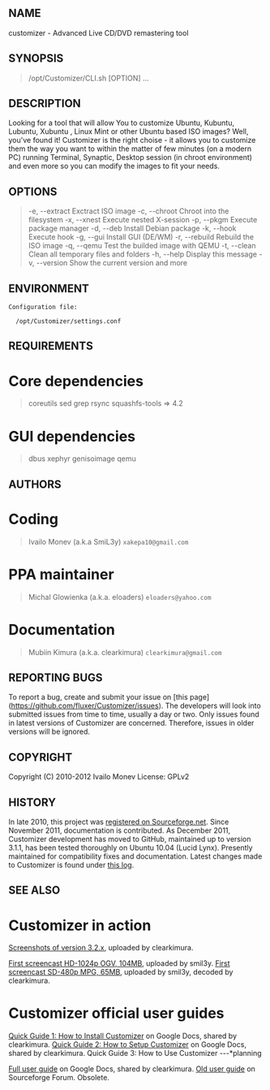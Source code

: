 ## NAME

customizer - Advanced Live CD/DVD remastering tool

	
	
## SYNOPSIS

> /opt/Customizer/CLI.sh \[OPTION\] ...



## DESCRIPTION

Looking for a tool that will allow You to customize Ubuntu, Kubuntu, Lubuntu, Xubuntu ,
Linux Mint or  other Ubuntu based ISO images? Well, you've found it! Customizer is the
right choise - it allows you to customize them the way you want to within the matter of
few minutes (on a modern PC) running Terminal, Synaptic, Desktop session (in chroot
environment) and even more so you can modify the images to fit your needs.

	
	
## OPTIONS

> -e,   --extract   Exctract ISO image
> -c,   --chroot    Chroot into the filesystem
> -x,   --xnest     Execute nested X-session
> -p,   --pkgm      Execute package manager
> -d,   --deb       Install Debian package
> -k,   --hook      Execute hook
> -g,   --gui       Install GUI (DE/WM)
> -r,   --rebuild   Rebuild the ISO image
> -q,   --qemu      Test the builded image with QEMU
> -t,   --clean     Clean all temporary files and folders
> -h,   --help      Display this message
> -v,   --version   Show the current version and more



## ENVIRONMENT

    Configuration file:
	
	  /opt/Customizer/settings.conf 

## REQUIREMENTS

# Core dependencies
> coreutils
> sed
> grep
> rsync
> squashfs-tools => 4.2

# GUI dependencies
> dbus
> xephyr
> genisoimage
> qemu



## AUTHORS

# Coding
> Ivailo Monev (a.k.a SmiL3y) `xakepa10@gmail.com`
    
# PPA maintainer
> Michal Glowienka (a.k.a. eloaders) `eloaders@yahoo.com`
    
# Documentation
> Mubiin Kimura (a.k.a. clearkimura) `clearkimura@gmail.com`



## REPORTING BUGS

To report a bug, create and submit your issue on [this page] (https://github.com/fluxer/Customizer/issues). The developers will look
into submitted issues from time to time, usually a day or two. Only issues found in
latest versions of Customizer are concerned. Therefore, issues in older versions will
be ignored.



## COPYRIGHT
    
Copyright (C) 2010-2012  Ivailo Monev
License: GPLv2



## HISTORY

In late 2010, this project was [registered on Sourceforge.net](http://sourceforge.net/projects/u-customizer/). Since November 2011,
documentation is contributed. As December 2011, Customizer development has moved to
GitHub, maintained up to version 3.1.1, has been tested thoroughly on Ubuntu 10.04
(Lucid Lynx). Presently maintained for compatibility fixes and documentation. Latest
changes made to Customizer is found under [this log](https://github.com/fluxer/Customizer/wiki/Changes-log).



## SEE ALSO

# Customizer in action
[Screenshots of version 3.2.x](https://docs.google.com/drawings/d/1-XP1LZFIPF0kT1Toet1tGOks27qPqC488NHasmQHVuU/edit), uploaded by clearkimura.

[First screencast HD-1024p OGV, 104MB](http://dl.dropbox.com/u/54183088/out-4.ogv), uploaded by smil3y.
[First screencast SD-480p MPG, 65MB](http://dl.dropbox.com/u/54183088/out-4_small_size.mpg), uploaded by smil3y, decoded by clearkimura.

# Customizer official user guides
[Quick Guide 1: How to Install Customizer](https://docs.google.com/document/d/1MF-GZYX90E4JKHGtnAKK3LHFYVV3ArC641QFOr3lgNU/edit) on Google Docs, shared by clearkimura.
[Quick Guide 2: How to Setup Customizer](https://docs.google.com/document/d/149ug1YfiO-6OiCUqa9XTI1E1HjEYRKRkQZ4QTa54BW8/edit) on Google Docs, shared by clearkimura.
Quick Guide 3: How to Use Customizer ---*planning

[Full user guide](https://docs.google.com/document/d/1PfhHnSBjv-IDI7Yh5obhMGYCAV9Gw1NPEynU4GqKTsA/edit) on Google Docs, shared by clearkimura.
[Old user guide](http://sourceforge.net/apps/phpbb/u-customizer/viewtopic.php?f=1&t=10&start=0) on Sourceforge Forum. Obsolete.

